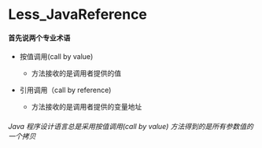 # Less_JavaReference

#### 首先说两个专业术语

* 按值调用(call by value)
  * 方法接收的是调用者提供的值

* 引用调用（call by reference)
  * 方法接收的是调用者提供的变量地址

###### Java 程序设计语言总是采用按值调用(call by value) 方法得到的是所有参数值的一个拷贝
